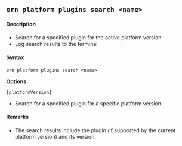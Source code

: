 ## `ern platform plugins search <name>`
#### Description
* Search for a specified plugin for the active platform version
* Log search results to the terminal

#### Syntax
`ern platform plugins search <name>`  

**Options**  

`[platformVersion]`

* Search for a specified plugin for a specific platform version


#### Remarks
* The search results include the plugin (if supported by the current platform version) and its version.
